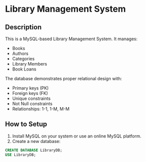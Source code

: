 # Library Management System

## Description
This is a MySQL-based Library Management System. It manages:

- Books
- Authors
- Categories
- Library Members
- Book Loans  

The database demonstrates proper relational design with:

- Primary keys (PK)
- Foreign keys (FK)
- Unique constraints
- Not Null constraints
- Relationships: 1-1, 1-M, M-M

## How to Setup
1. Install MySQL on your system or use an online MySQL platform.
2. Create a new database:
```sql
CREATE DATABASE LibraryDB;
USE LibraryDB;
